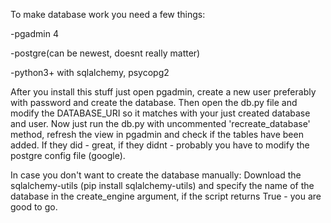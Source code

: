 To make database work you need a few things:

-pgadmin 4

-postgre(can be newest, doesnt really matter)

-python3+ with sqlalchemy, psycopg2


After you install this stuff just open pgadmin, create a new user preferably with password and create the database. Then open the db.py file and modify the DATABASE_URI so it matches with your just created database and user.
Now just run the db.py with uncommented 'recreate_database' method, refresh the view in pgadmin and check if the tables have been added. If they did - great, if they didnt - probably you have to modify the postgre config file (google).

In case you don't want to create the database manually:
Download the sqlalchemy-utils (pip install sqlalchemy-utils) and specify the name of the database in the create_engine argument, if the script returns True - you are good to go.
